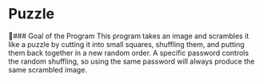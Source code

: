 # Puzzle

🧠### Goal of the Program
This program takes an image and scrambles it like a puzzle by cutting it into small squares, shuffling them, and putting them back together in a new random order. A specific password controls the random shuffling, so using the same password will always produce the same scrambled image.
